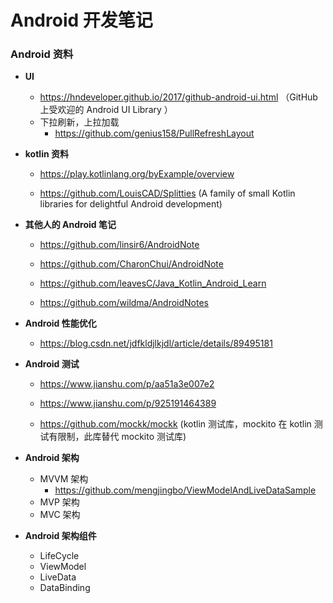 # Android 开发笔记

### Android 资料



- **UI**

  - https://hndeveloper.github.io/2017/github-android-ui.html （GitHub上受欢迎的 Android UI Library ）
  - 下拉刷新，上拉加载
    - https://github.com/genius158/PullRefreshLayout

- **kotlin 资料**

  - https://play.kotlinlang.org/byExample/overview

  - https://github.com/LouisCAD/Splitties (A family of small Kotlin libraries for delightful Android development)

- **其他人的 Android 笔记**

  - https://github.com/linsir6/AndroidNote

  - https://github.com/CharonChui/AndroidNote

  - https://github.com/leavesC/Java_Kotlin_Android_Learn
  - https://github.com/wildma/AndroidNotes

- **Android 性能优化**

  - https://blog.csdn.net/jdfkldjlkjdl/article/details/89495181

- **Android 测试**

  - https://www.jianshu.com/p/aa51a3e007e2

  - https://www.jianshu.com/p/925191464389

  - https://github.com/mockk/mockk (kotlin 测试库，mockito 在 kotlin 测试有限制，此库替代 mockito 测试库)

- **Android 架构**
  - MVVM 架构
    - https://github.com/mengjingbo/ViewModelAndLiveDataSample
  - MVP 架构
  - MVC 架构

- **Android 架构组件**
  - LifeCycle
  - ViewModel
  - LiveData
  - DataBinding